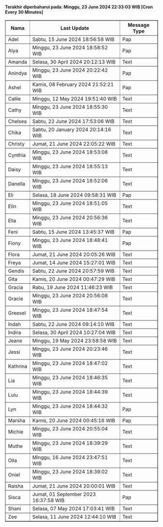 #### Terakhir diperbaharui pada: Minggu, 23 June 2024 22:33:03 WIB [Cron Every 30 Minutes]

<table border='1'><tr><th>Nama</th><th>Last Update</th><th>Message Type</th></tr><tr><td>Adel</td><td>Sabtu, 15 June 2024 18:56:58 WIB</td><td>Pap</td></tr><tr><td>Alya</td><td>Minggu, 23 June 2024 18:58:52 WIB</td><td>Pap</td></tr><tr><td>Amanda</td><td>Selasa, 30 April 2024 20:12:13 WIB</td><td>Text</td></tr><tr><td>Anindya</td><td>Minggu, 23 June 2024 20:22:42 WIB</td><td>Pap</td></tr><tr><td>Ashel</td><td>Kamis, 08 February 2024 21:52:21 WIB</td><td>Pap</td></tr><tr><td>Callie</td><td>Minggu, 12 May 2024 19:51:40 WIB</td><td>Text</td></tr><tr><td>Cathy</td><td>Minggu, 23 June 2024 18:55:30 WIB</td><td>Text</td></tr><tr><td>Chelsea</td><td>Sabtu, 22 June 2024 17:53:06 WIB</td><td>Text</td></tr><tr><td>Chika</td><td>Sabtu, 20 January 2024 20:14:16 WIB</td><td>Text</td></tr><tr><td>Christy</td><td>Jumat, 21 June 2024 22:05:22 WIB</td><td>Text</td></tr><tr><td>Cynthia</td><td>Minggu, 23 June 2024 18:53:08 WIB</td><td>Text</td></tr><tr><td>Daisy</td><td>Minggu, 23 June 2024 18:55:13 WIB</td><td>Text</td></tr><tr><td>Danella</td><td>Minggu, 23 June 2024 18:52:06 WIB</td><td>Text</td></tr><tr><td>Eli</td><td>Selasa, 18 June 2024 09:58:31 WIB</td><td>Pap</td></tr><tr><td>Elin</td><td>Minggu, 23 June 2024 18:51:05 WIB</td><td>Text</td></tr><tr><td>Ella</td><td>Minggu, 23 June 2024 20:56:36 WIB</td><td>Text</td></tr><tr><td>Feni</td><td>Sabtu, 15 June 2024 13:45:37 WIB</td><td>Pap</td></tr><tr><td>Fiony</td><td>Minggu, 23 June 2024 18:48:41 WIB</td><td>Pap</td></tr><tr><td>Flora</td><td>Jumat, 21 June 2024 20:05:26 WIB</td><td>Text</td></tr><tr><td>Freya</td><td>Jumat, 14 June 2024 15:27:01 WIB</td><td>Text</td></tr><tr><td>Gendis</td><td>Sabtu, 22 June 2024 20:57:59 WIB</td><td>Text</td></tr><tr><td>Gita</td><td>Kamis, 20 June 2024 00:47:29 WIB</td><td>Text</td></tr><tr><td>Gracia</td><td>Rabu, 19 June 2024 11:46:23 WIB</td><td>Text</td></tr><tr><td>Gracie</td><td>Minggu, 23 June 2024 20:56:08 WIB</td><td>Text</td></tr><tr><td>Greesel</td><td>Minggu, 23 June 2024 18:47:54 WIB</td><td>Text</td></tr><tr><td>Indah</td><td>Sabtu, 22 June 2024 09:14:10 WIB</td><td>Text</td></tr><tr><td>Indira</td><td>Selasa, 30 April 2024 10:27:04 WIB</td><td>Text</td></tr><tr><td>Jeane</td><td>Minggu, 19 May 2024 23:58:58 WIB</td><td>Text</td></tr><tr><td>Jessi</td><td>Minggu, 23 June 2024 20:23:46 WIB</td><td>Text</td></tr><tr><td>Kathrina</td><td>Minggu, 23 June 2024 18:47:02 WIB</td><td>Text</td></tr><tr><td>Lia</td><td>Minggu, 23 June 2024 18:46:35 WIB</td><td>Text</td></tr><tr><td>Lulu</td><td>Minggu, 23 June 2024 18:44:39 WIB</td><td>Text</td></tr><tr><td>Lyn</td><td>Minggu, 23 June 2024 18:44:32 WIB</td><td>Pap</td></tr><tr><td>Marsha</td><td>Kamis, 20 June 2024 00:45:16 WIB</td><td>Pap</td></tr><tr><td>Michie</td><td>Minggu, 23 June 2024 20:55:04 WIB</td><td>Text</td></tr><tr><td>Muthe</td><td>Minggu, 23 June 2024 18:39:29 WIB</td><td>Text</td></tr><tr><td>Olla</td><td>Minggu, 16 June 2024 23:47:51 WIB</td><td>Text</td></tr><tr><td>Oniel</td><td>Minggu, 23 June 2024 18:39:02 WIB</td><td>Text</td></tr><tr><td>Raisha</td><td>Jumat, 21 June 2024 20:00:01 WIB</td><td>Text</td></tr><tr><td>Sisca</td><td>Jumat, 01 September 2023 16:37:58 WIB</td><td>Pap</td></tr><tr><td>Shani</td><td>Selasa, 07 May 2024 17:03:41 WIB</td><td>Text</td></tr><tr><td>Zee</td><td>Selasa, 11 June 2024 12:44:10 WIB</td><td>Text</td></tr></table>